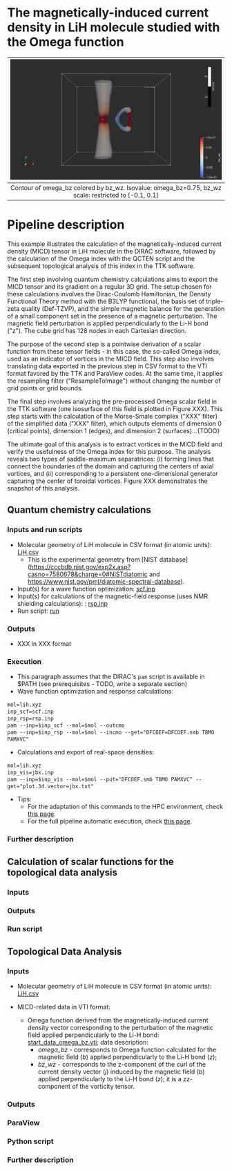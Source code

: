 # The magnetically-induced current density in LiH molecule studied with the Omega function

| ![Omega_bz.png](screenshots/LiH_MICD/Omega_bz.png) |
|:--:|
| Contour of omega_bz colored by bz_wz. Isovalue: omega_bz=0.75, bz_wz scale: restricted to [-0.1, 0.1]|


# Pipeline description

This example illustrates the calculation of the magnetically-induced current density (MICD) tensor in LiH molecule in the DIRAC software, followed by the calculation of the Omega index with the QCTEN script and the subsequent topological analysis of this index in the TTK software.                               

The first step involving quantum chemistry calculations aims to export the MICD tensor and its gradient on a regular 3D grid. The setup chosen for these calculations involves the Dirac-Coulomb Hamiltonian, the Density Functional Theory method with the B3LYP functional, the basis set of triple-zeta quality (Def-TZVP), and the simple magnetic balance for the generation of a small component set in the presence of a magnetic perturbation. The magnetic field perturbation is applied perpendicularly to the Li-H bond ("z"). The cube grid has 128 nodes in each Cartesian direction. 

The purpose of the second step is a pointwise derivation of a scalar function from these tensor fields - in this case, the so-called Omega index, used as an indicator of vortices in the MICD field. This step also involves translating data exported in the previous step in CSV format to the VTI format favored by the TTK and ParaView codes. At the same time, it applies the resampling filter ("ResampleToImage") without changing the number of grid points or grid bounds.

The final step involves analyzing the pre-processed Omega scalar field in the TTK software (one isosurface of this field is plotted in Figure XXX). This step starts with the calculation of the Morse-Smale complex ("XXX" filter) of the simplified data ("XXX" filter), which outputs elements of dimension 0 (critical points), dimension 1 (edges), and dimension 2 (surfaces)...{TODO}


The ultimate goal of this analysis is to extract vortices in the MICD field and verify the usefulness of the Omega index for this purpose. The analysis reveals two types of saddle-maximum separatrices: (i) forming lines that connect the boundaries of the domain and capturing the centers of axial vortices, and (ii) corresponding to a persistent one-dimensional generator capturing the center of toroidal vortices. Figure XXX demonstrates the snapshot of this analysis.

## Quantum chemistry calculations

### Inputs and run scripts

<!--- * Molecular geometry of LiH molecule in CSV format (in atomic units): [LiH.csv](../data/LiH_MICD/LiH.csv) --->
* Molecular geometry of LiH molecule in CSV format (in atomic units): [LiH.csv](https://github.com/tda-qchem/tda-qchem-explorations/blob/main/data/LiH_MICD/LiH.csv)
    * This is the experimental geometry from [NIST database](https://cccbdb.nist.gov/exp2x.asp?casno=7580678&charge=0#NISTdiatomic and https://www.nist.gov/pml/diatomic-spectral-database).
* Input(s) for a wave function optimization: [scf.inp](LINK.csv)
* Input(s) for calculations of the magnetic-field response (uses NMR shielding calculations): : [rsp.inp](LINK.csv)
* Run script: [run](run.sh)

### Outputs

* XXX in XXX format

### Execution

* This paragraph assumes that the DIRAC's `pam` script is available in $PATH (see prerequisites - TODO, write a separate section)
* Wave function optimization and response calculations:

```
mol=lih.xyz
inp_scf=scf.inp
inp_rsp=rsp.inp
pam --inp=$inp_scf --mol=$mol --outcmo
pam --inp=$inp_rsp --mol=$mol --incmo --get="DFCOEF=DFCOEF.smb TBMO PAMXVC"
```

* Calculations and export of real-space densities:

```
mol=lih.xyz
inp_vis=jbx.inp
pam --inp=$inp_vis --mol=$mol --put="DFCOEF.smb TBMO PAMXVC" --get="plot.3d.vector=jbx.txt"
```

* Tips:
    * For the adaptation of this commands to the HPC environment, check [this page](todo).
    * For the full pipeline automatic execution, check [this page](todo).


### Further description


## Calculation of scalar functions for the topological data analysis

### Inputs
### Outputs
### Run script

## Topological Data Analysis


### Inputs

* Molecular geometry of LiH molecule in CSV format (in atomic units): [LiH.csv](https://github.com/tda-qchem/tda-qchem-explorations/blob/main/data/LiH_MICD/LiH.csv)

* MICD-related data in VTI format:

    * Omega function derived from the magnetically-induced current density vector corresponding to the perturbation of the magnetic field applied perpendicularly to the Li-H bond: [start_data_omega_bz.vti](https://github.com/tda-qchem/tda-qchem-explorations/blob/main/data/LiH_MICD/vti/start_data_omega_bz.vti); data description:
        * *omega_bz* - corresponds to Omega function calculated for the magnetic field (*b*) applied perpendicularly to the Li-H bond (*z*);
        * *bz_wz* - corresponds to the z-component of the curl of the current density vector (*j*) induced by the magnetic field (*b*) applied perpendicularly to the Li-H bond (*z*); it is a zz-component of the vorticity tensor.

### Outputs


### ParaView

### Python script

### Further description






